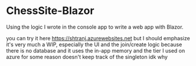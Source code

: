 # ChessSite-Blazor

Using the logic I wrote in the console app to write a web app with Blazor.

you can try it here https://shtranj.azurewebsites.net but I should emphasize it's very much a WIP, especially the UI and the join/create logic because there is no database and it uses the in-app memory and the tier I used on azure for some reason doesn't keep track of the singleton idk why
